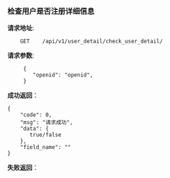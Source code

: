 ### 检查用户是否注册详细信息

**请求地址**:
```
    GET    /api/v1/user_detail/check_user_detail/
```

**请求参数**:
```
     {
        "openid": "openid",        
     }
```

**成功返回**：
```
{
    "code": 0,
    "msg": "请求成功",
    "data": {
       true/false
    },
    "field_name": ""
}
```

**失败返回**：
```

```